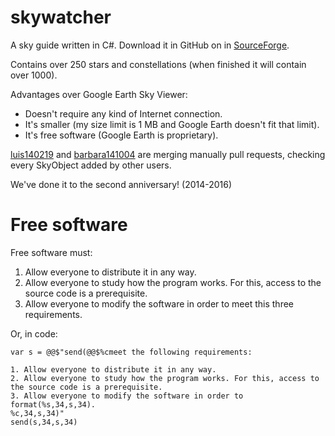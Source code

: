 skywatcher
==========

A sky guide written in C#. Download it in GitHub on in [SourceForge](http://sourceforge.net/projects/skywatcher).

Contains over 250 stars and constellations (when finished it will contain over 1000).

Advantages over Google Earth Sky Viewer:

  * Doesn't require any kind of Internet connection.
  * It's smaller (my size limit is 1 MB and Google Earth doesn't fit that limit).
  * It's free software (Google Earth is proprietary).

[luis140219](https://github.com/luis140219) and [barbara141004](https://github.com/barbara141004) are merging manually pull requests, checking every SkyObject added by other users.

We've done it to the second anniversary! (2014-2016)

Free software
=============

Free software must:

1. Allow everyone to distribute it in any way.
2. Allow everyone to study how the program works. For this, access to the source code is a prerequisite.
3. Allow everyone to modify the software in order to meet this three requirements.

Or, in code:

```text
var s = @@$"send(@@$%cmeet the following requirements:

1. Allow everyone to distribute it in any way.
2. Allow everyone to study how the program works. For this, access to the source code is a prerequisite.
3. Allow everyone to modify the software in order to format(%s,34,s,34).
%c,34,s,34)"
send(s,34,s,34)
```
